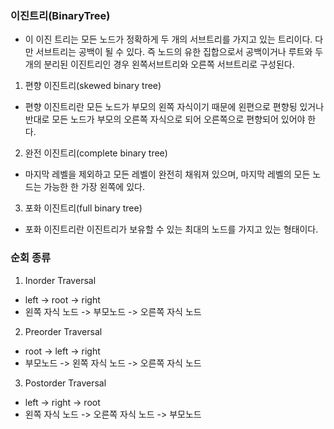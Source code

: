 ### 이진트리(BinaryTree)
- 이 이진 트리는 모든 노드가 정확하게 두 개의 서브트리를 가지고 있는 트리이다. 다만 서브트리는 공백이 될 수 있다. 즉 노드의 유한 집합으로서 공백이거나 루트와 두 개의 분리된 이진트리인 경우 왼쪽서브트리와 오른쪽 서브트리로 구성된다. 

1. 편향 이진트리(skewed binary tree)
- 편향 이진트리란 모든 노드가 부모의 왼쪽 자식이기 때문에 왼편으로 편향됭 있거나 반대로 모든 노드가 부모의 오른쪽 자식으로 되어 오른쪽으로 편향되어 있어야 한다.

2. 완전 이진트리(complete binary tree)
- 마지막 레벨을 제외하고 모든 레벨이 완전히 채워져 있으며, 마지막 레벨의 모든 노드는 가능한 한 가장 왼쪽에 있다.

3. 포화 이진트리(full binary tree)
- 포화 이진트리란 이진트리가 보유할 수 있는 최대의 노드를 가지고 있는 형태이다.

### 순회 종류

1. Inorder Traversal
- left -> root -> right
- 왼쪽 자식 노드  -> 부모노드 -> 오른쪽 자식 노드

2. Preorder Traversal
- root -> left -> right
- 부모노드 -> 왼쪽 자식 노드 -> 오른쪽 자식 노드

3. Postorder Traversal
- left -> right -> root
- 왼쪽 자식 노드 -> 오른쪽 자식 노드 -> 부모노드 
